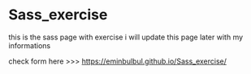 # Sass_exercise
this is the sass page with exercise
i will update this page later with my informations

check form here >>> https://eminbulbul.github.io/Sass_exercise/
